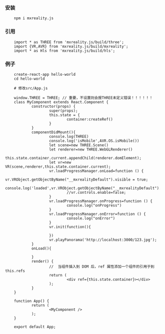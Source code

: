 
### 安装

        npm i mxreality.js

### 引用

        import * as THREE from 'mxreality.js/build/three';
        import {VR,AVR} from 'mxreality.js/build/mxreality';
        import * as Hls from 'mxreality.js/build/hls';

### 例子

        create-react-app hello-world
        cd hello-world

        # 修改src/App.js

        window.THREE = THREE; // 重要，不设置则会报THREE未定义错误！！！！！！
        class MyComponent extends React.Component {
                constructor(props) {
                        super(props);
                        this.state = { 
                                container:createRef()
                        }
                }
                componentDidMount(){
                        console.log(THREE)
                        console.log('isMobile',AVR.OS.isMobile())
                        let scene=new THREE.Scene()
                        let renderer=new THREE.WebGLRenderer()
                        this.state.container.current.appendChild(renderer.domElement);
                        let vr=new VR(scene,renderer,this.state.container.current);
                        vr.loadProgressManager.onLoad=function () {
                        vr.VRObject.getObjectByName("__mxrealityDefault").visible = true;
                                console.log('loaded',vr.VRObject.getObjectByName("__mxrealityDefault").visible)
                                //vr.controls.enable=false;
                        }
                        vr.loadProgressManager.onProgress=function () {
                                console.log("onProgress")
                        }
                        vr.loadProgressManager.onError=function () {
                                console.log("onError")
                        }
                        vr.init(function(){

                        })
                        vr.playPanorama('http://localhost:3000/123.jpg');
                }
                onLoad(){
                
                }
                render() {
                        //  当组件插入到 DOM 后，ref 属性添加一个组件的引用于到 this.refs
                        return (
                                <div ref={this.state.container}></div>
                        );
                }
        }

        function App() {  
                return (
                        <MyComponent />
                );
        }

        export default App;
